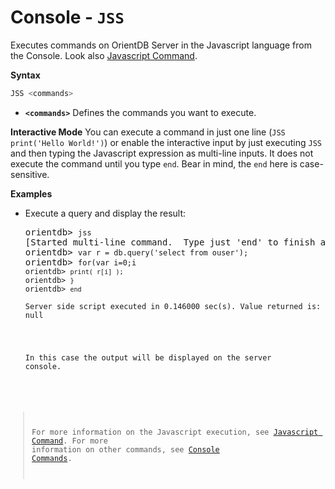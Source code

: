 # Console - `JSS`

Executes commands on OrientDB Server in the Javascript language from the Console. Look also [Javascript Command](Javascript-Command.md).

**Syntax**

```sql
JSS <commands>
```

- **`<commands>`** Defines the commands you want to execute.

**Interactive Mode**
You can execute a command in just one line (`JSS print('Hello World!')`) or enable the interactive input by just executing `JSS` and then typing the Javascript expression as multi-line inputs.  It does not execute the command until you type `end`.  Bear in mind, the `end` here is case-sensitive.

**Examples**

- Execute a query and display the result:

  <pre>
  orientdb> <code class="lang-javascript userinput">jss</code>
  [Started multi-line command.  Type just 'end' to finish and execute.]
  orientdb> <code class="lang-javascript userinput">var r = db.query('select from ouser');</code>
  orientdb> <code class="lang-javascript userinput">for(var i=0;i<r.length;++i){</code>
  orientdb> <code class="lang-javascript userinput">print( r[i] );</code>
  orientdb> <code class="lang-javascript userinput">}</code>
  orientdb> <code class="lang-javascript userinput">end</code>
 
  Server side script executed in 0.146000 sec(s). Value returned is: null
  </pre>

  In this case the output will be displayed on the server console.
  
>For more information on the Javascript execution, see [Javascript Command](Javascript-Command.md).  For more information on other commands, see [Console Commands](Console-Commands.md).
